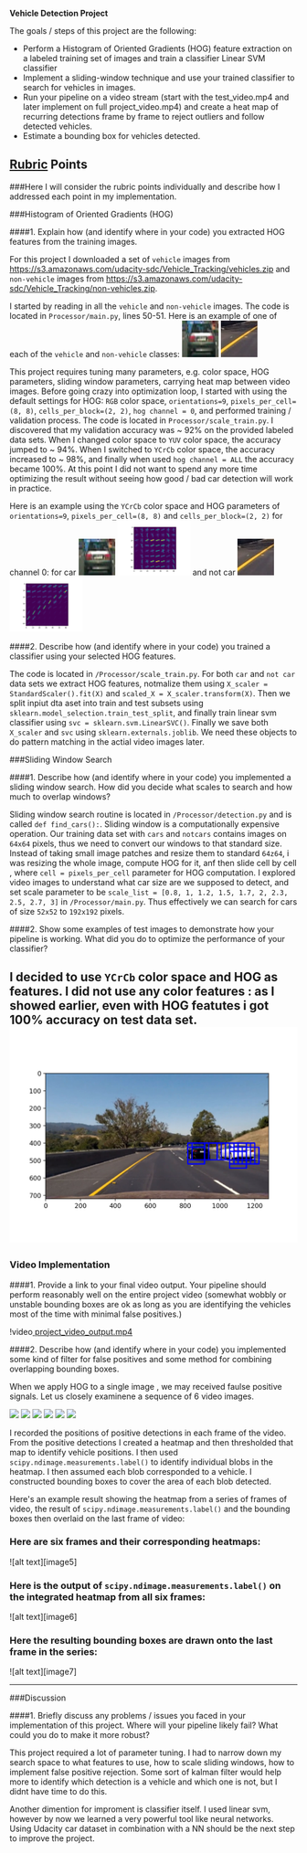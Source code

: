 **Vehicle Detection Project**

The goals / steps of this project are the following:

* Perform a Histogram of Oriented Gradients (HOG) feature extraction on a labeled training set of images and train a classifier Linear SVM classifier
* Implement a sliding-window technique and use your trained classifier to search for vehicles in images.
* Run your pipeline on a video stream (start with the test_video.mp4 and later implement on full project_video.mp4) and create a heat map of recurring detections frame by frame to reject outliers and follow detected vehicles.
* Estimate a bounding box for vehicles detected.

## [Rubric](https://review.udacity.com/#!/rubrics/513/view) Points
###Here I will consider the rubric points individually and describe how I addressed each point in my implementation.  


###Histogram of Oriented Gradients (HOG)

####1. Explain how (and identify where in your code) you extracted HOG features from the training images.

For this project I downloaded a set of `vehicle` images from https://s3.amazonaws.com/udacity-sdc/Vehicle_Tracking/vehicles.zip and `non-vehicle` images from https://s3.amazonaws.com/udacity-sdc/Vehicle_Tracking/non-vehicles.zip.

I started by reading in all the `vehicle` and `non-vehicle` images. The code is located in `Processor/main.py`, lines 50-51. Here is an example of one of each of the `vehicle` and `non-vehicle` classes:
<img src="examples/car.png" width="64">
<img src="examples/notcar.png" width="64">

This project requires tuning many parameters, e.g. color space, HOG parameters, sliding window parameters, carrying heat map between video images. Before going crazy into optimization loop, I started with using the default settings for HOG: `RGB` color space, `orientations=9`, `pixels_per_cell=(8, 8)`, `cells_per_block=(2, 2)`,  `hog channel = 0`, and performed training / validation process.
The code is located in `Processor/scale_train.py`. I discovered that my validation accuracy was ~ 92% on the provided labeled data sets. When I changed color space to `YUV` color space, the accuracy jumped to ~ 94%. When I switched to `YCrCb` color space, the accuracy increased to ~ 98%, and finally when used `hog channel = ALL` the accuracy became 100%. At this point I did not want to spend any more time optimizing the result without seeing how good / bad car detection will work in practice. 

Here is an example using the `YCrCb` color space and HOG parameters of `orientations=9`, `pixels_per_cell=(8, 8)` and `cells_per_block=(2, 2)` for channel 0:
for car
<img src="examples/car.png" width="64">
<img src="examples/car_hog_ch0.png" width="128">
and not car 
<img src="examples/notcar.png" width="64">
<img src="examples/notcar_hog_ch0.png" width="128">

####2. Describe how (and identify where in your code) you trained a classifier using your selected HOG features.

The code is located in `/Processor/scale_train.py`. For both `car` and `not car` data sets we extract HOG features, notmalize them using `X_scaler = StandardScaler().fit(X)` and `scaled_X = X_scaler.transform(X)`. Then we split inpiut dta aset into train and test subsets using `sklearn.model_selection.train_test_split`, and finally train linear svm classifier using `svc = sklearn.svm.LinearSVC()`. Finally we save both `X_scaler` and `svc` using `sklearn.externals.joblib`. We need these objects to do pattern matching in the actial video images later. 

###Sliding Window Search

####1. Describe how (and identify where in your code) you implemented a sliding window search.  How did you decide what scales to search and how much to overlap windows?

Sliding window search routine is located in `/Processor/detection.py` and is called `def find_cars():`. Sliding window is a computationally expensive operation. Our training data set with `cars` and `notcars` contains images on `64x64` pixels, thus we need to convert our windows to that standard size. Instead of taking small image patches and resize them to standard `64z64`, i was resizing the whole image, compute HOG for it, anf then slide cell by cell , where `cell = pixels_per_cell` parameter for HOG computation. I explored video images to understand what car size are we supposed to detect, and set scale parameter to be `scale_list = [0.8, 1, 1.2, 1.5, 1.7, 2, 2.3, 2.5, 2.7, 3]` in `/Processor/main.py`. Thus effectively we can search for cars of size `52x52` to `192x192` pixels.

####2. Show some examples of test images to demonstrate how your pipeline is working.  What did you do to optimize the performance of your classifier?

I decided to use `YCrCb` color space and HOG as features. I did not use any color features : as I showed earlier, even with HOG featutes i got 100% accuracy on test data set. 
<img src="examples/sliding_window_search.png" width="620">
---

### Video Implementation

####1. Provide a link to your final video output.  Your pipeline should perform reasonably well on the entire project video (somewhat wobbly or unstable bounding boxes are ok as long as you are identifying the vehicles most of the time with minimal false positives.)

!video[ project_video_output.mp4 ]( ./project_video_output.mp4 )



####2. Describe how (and identify where in your code) you implemented some kind of filter for false positives and some method for combining overlapping bounding boxes.

When we apply HOG to a single image , we may received faulse positive signals. Let us closely examinene a sequence of 6 video images.

<img src="examples/img0981.png" width="64">
<img src="examples/img0982.png" width="64">
<img src="examples/img0983.png" width="64">
<img src="examples/img0984.png" width="64">
<img src="examples/img0985.png" width="64">
<img src="examples/img0986.png" width="64">






I recorded the positions of positive detections in each frame of the video.  From the positive detections I created a heatmap and then thresholded that map to identify vehicle positions.  I then used `scipy.ndimage.measurements.label()` to identify individual blobs in the heatmap.  I then assumed each blob corresponded to a vehicle.  I constructed bounding boxes to cover the area of each blob detected.  

Here's an example result showing the heatmap from a series of frames of video, the result of `scipy.ndimage.measurements.label()` and the bounding boxes then overlaid on the last frame of video:

### Here are six frames and their corresponding heatmaps:

![alt text][image5]

### Here is the output of `scipy.ndimage.measurements.label()` on the integrated heatmap from all six frames:
![alt text][image6]

### Here the resulting bounding boxes are drawn onto the last frame in the series:
![alt text][image7]



---

###Discussion

####1. Briefly discuss any problems / issues you faced in your implementation of this project.  Where will your pipeline likely fail?  What could you do to make it more robust?

This project required a lot of parameter tuning. I had to narrow down my search space to what features to use, how to scale sliding windows, how to implement false positive rejection. Some sort of kalman filter would help more to identify which detection is a vehicle and which one is not, but I didnt have time to do this. 

Another dimention for improment is classifier itself. I used linear svm, however by now we learned a very powerful tool like neural networks. Using Udacity car dataset in combination with a NN should be the next step to improve the project.

